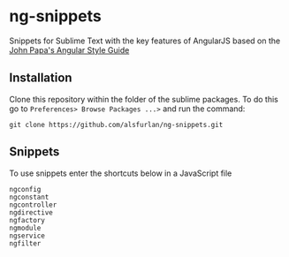# ng-snippets

Snippets for Sublime Text with the key features of AngularJS based on the [John Papa's Angular Style Guide](https://github.com/johnpapa/angular-styleguide)

## Installation

Clone this repository within the folder of the sublime packages. To do this go to `Preferences> Browse Packages ...>` and run the command:
```shell
git clone https://github.com/alsfurlan/ng-snippets.git
```

## Snippets

To use snippets enter the shortcuts below in a JavaScript file
```shell
ngconfig
ngconstant
ngcontroller
ngdirective
ngfactory
ngmodule
ngservice
ngfilter
```